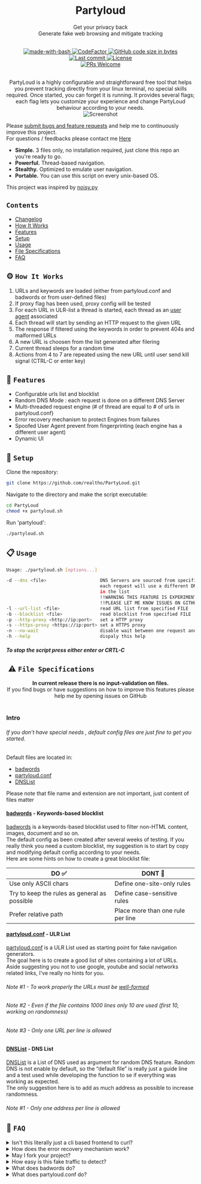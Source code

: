 <h1 align="center">
Partyloud
</h1>

<p align="center">
Get your privacy back<br>
Generate fake web browsing and mitigate tracking 
</p>

<div align="center">
  <br />
  <!-- made-with-bash -->
  <a href="https://www.gnu.org/software/bash/">
    <img src="https://img.shields.io/badge/Made%20with-Bash-1f425f.svg"
      alt="made-with-bash" />
  </a>
  <!-- CodeFactor -->
  <a href="https://www.codefactor.io/repository/github/realtho/partyloud">
    <img src="https://www.codefactor.io/repository/github/realtho/partyloud/badge"
      alt="CodeFactor" />
  </a>
  <!-- GitHub code size in bytes -->
  <a href="#">
    <img src="https://img.shields.io/github/languages/code-size/realtho/PartyLoud.svg"
      alt="GitHub code size in bytes" />
  </a>
  <br />
  <!-- GitHub last commit -->
  <a href="#">
    <img src="https://img.shields.io/github/last-commit/realtho/PartyLoud.svg"
      alt="Last commit" />
  </a>
  <!-- License -->
  <a href="#">
    <img src="https://img.shields.io/github/license/realtho/Partyloud.svg"
      alt="License" />
  </a>
  <br />
  <!-- License -->
  <a href="http://makeapullrequest.com">
    <img src="https://img.shields.io/badge/PRs-welcome-brightgreen.svg"
      alt="PRs Welcome" />
  </a>
  <br />
</div>
  
<p align="center">
<br />
PartyLoud is a highly configurable and straightforward free tool that helps you prevent tracking directly from your linux terminal, no special skills required. Once started, you can forget it is running. It provides several flags; each flag lets you customize your experience and change PartyLoud behaviour according to your needs.
<br />
<img src="https://i.imgur.com/cPO0X1U.png"
      alt="Screenshot" />
</p>

Please [submit bugs and feature requests](https://github.com/realtho/PartyLoud/issues) and help me to continuously improve this project.  
For questions / feedbacks please contact me [Here](https://www.reddit.com/message/compose/?to=Tho_real)

- **Simple.** 3 files only, no installation required, just clone this repo an you're ready to go.
- **Powerful.** Thread-based navigation.
- **Stealthy.** Optimized to emulate user navigation.
- **Portable.** You can use this script on every unix-based OS.

This project was inspired by [noisy.py](https://github.com/1tayH/noisy "noisy.py")

## `Contents`

* [Changelog](CHANGELOG.md)
* [How It Works](#howitworks)
* [Features](#features)
* [Setup](#setup)
* [Usage](#usage)
* [File Specifications](#Filespecifications)  
* [FAQ](#faq)

## ⚙️ `How It Works`

1. URLs and keywords are loaded (either from partyloud.conf and badwords or from user-defined files)
2. If proxy flag has been used, proxy config will be tested
3. For each URL in ULR-list a thread is started, each thread as an [user agent](https://developer.mozilla.org/en-US/docs/Web/HTTP/Headers/User-Agent) associated
4. Each thread will start by sending an HTTP request to the given URL
5. The response if filtered using the keywords in order to prevent 404s and malformed URLs
6. A new URL is choosen from the list generated after filering
7. Current thread sleeps for a random time
8. Actions from 4 to 7 are repeated using the new URL until user send kill signal (CTRL-C or enter key) 

## 🚀 `Features`

- Configurable urls list and blocklist
- Random DNS Mode : each request is done on a different DNS Server
- Multi-threaded request engine (# of thread are equal to # of urls in partyloud.conf)
- Error recovery mechanism to protect Engines from failures
- Spoofed User Agent prevent from fingerprinting (each engine has a different user agent)
- Dynamic UI

## 🎉 `Setup`

Clone the repository:
```sh
git clone https://github.com/realtho/PartyLoud.git
```
Navigate to the directory and make the script executable:
```sh
cd PartyLoud
chmod +x partyloud.sh
```
Run 'partyloud':
```sh
./partyloud.sh
```

## 📋 `Usage`

```sh
Usage: ./partyloud.sh [options...]

-d --dns <file>                    DNS Servers are sourced from specified FILE,
                                   each request will use a different DNS Server
                                   in the list
                                   !!WARNING THIS FEATURE IS EXPERIMENTAL!!
                                   !!PLEASE LET ME KNOW ISSUES ON GITHUB !!
-l --url-list <file>               read URL list from specified FILE
-b --blocklist <file>              read blocklist from specified FILE
-p --http-proxy <http://ip:port>   set a HTTP proxy
-s --https-proxy <https://ip:port> set a HTTPS proxy
-n --no-wait                       disable wait between one request and an other
-h --help                          dispaly this help
```

##### To stop the script press either enter or CRTL-C

##  ⚠️ `File Specifications`

<p align="center">
<b>In current release there is no input-validation on files.</b><br />
If you find bugs or have suggestions on how to improve this features please help me  by opening issues on GitHub <br />
<br />
</p>

### Intro

###### If you don’t have special needs , default config files are just fine to get you started.  
  
Default files are located in:

* [badwords](badwords)
* [partyloud.conf](partyloud.conf)
* [DNSList](DNSList)

Please note that file name and extension are not important, just content of files matter  
  
#### [badwords](badwords) - Keywords-based blocklist
  
[badwords](badwords) is a keywords-based blocklist used to filter non-HTML content, images, document and so on.  
The default config as been created after several weeks of testing. If you really think you need a custom blocklist, my suggestion is to start by copy and modifying default config according to your needs.  
Here are some hints on how to create a great blocklist file:
  
| DO ✅ | DONT 🚫 |
| ------------- | ------------- |
| Use only ASCII chars  | Define one-site-only rules |
| Try to keep the rules as general as possible | Define case-sensitive rules |
| Prefer relative path | Place more than one rule per line |
  
#### [partyloud.conf](partyloud.conf) - ULR List
  
[partyloud.conf](partyloud.conf) is a ULR List used as starting point for fake navigation generators.  
The goal here is to create a good list of sites containing a lot of URLs.  
Aside suggesting you not to use google, youtube and social networks related links, I've really no hints for you.  
###### Note #1 - To work properly the URLs must be [well-formed](https://earthsci.stanford.edu/computing/hosting/urlsyntax/index.php)  
###### Note #2 - Even if the file contains 1000 lines only 10 are used (first 10, working on randomness)  
###### Note #3 - Only one URL per line is allowed
  
#### [DNSList](DNSList) - DNS List
  
[DNSList](DNSList) is a List of DNS used as argument for random DNS feature. Random DNS is not enable by default, so the “default file” is really just a guide line and a test used while developing the function to se if everything was working as expected.   
The only suggestion here is to add as much address as possible to increase randomness.  
###### Note #1 - Only one address per line is allowed
  
## 📖 `FAQ`

<details>
  <summary>Isn't this literally just a cli based frontend to curl?</summary>
  <p><br />The core of the script is a curl request, but this tool does more than that. When you run the script, several threads are started. Each thread makes a different http request and parses the output to choose the next url, simulating web navigation. Unless the user stops the script (either pressing enter or via CTRL-C), it will stay alive.</p>
</details>

<details>
  <summary>How does the error recovery mechanism work? </summary>
  <p><br />Error recovery mechanism is an elegant way to say that if the http request returns a status code starting with 4 or 5 (error), the script will use a backup-url on order to continue normal execution.</p>
</details>

<details>
  <summary>May I fork your project?</summary>
  <p><br />Look <a href="https://tldrlegal.com/license/gnu-general-public-license-v3-(gpl-3)">Here</a> 😉</p>
</details>

<details>
  <summary>How easy is this fake traffic to detect?</summary>
  <p><br />Unfortunately it's pretty easy, but keep in mind that this is a beta and I'll fix this "issue" in upcoming releases.</p>
</details>

<details>
  <summary>What does badwords do?</summary>
  <p><br />badwords is just a list of keywords used to filter urls in order to prevent 404s and traversing non-html content (like images, css, js). You can create your own, but, unless you have special needs, I recommend you use the default one or at least use it as a template.</p>
</details>

<details>
  <summary>What does partyloud.conf do?</summary>
  <p><br />partyloud.conf is just a list of root urls used to start the fake navigation. You can create your own conf file, but pay attention that the more urls you add, the more threads you start. This is an "open issue". Upcoming releases will come with a max thread number in order to avoid <a href="https://www.geeksforgeeks.org/fork-bomb/">Fork Bombs</a>.</p>
</details>
